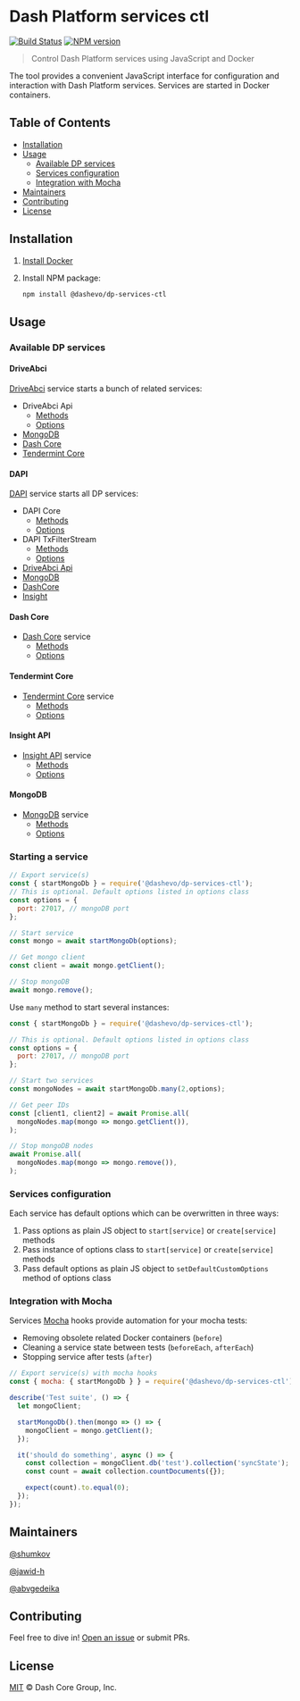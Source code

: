 # Dash Platform services ctl

[![Build Status](https://travis-ci.com/dashevo/js-dp-services-ctl.svg?branch=master)](https://travis-ci.com/dashevo/js-dp-services-ctl)
[![NPM version](https://img.shields.io/npm/v/@dashevo/dp-services-ctl.svg)](https://npmjs.org/package/@dashevo/dp-services-ctl)

> Control Dash Platform services using JavaScript and Docker

The tool provides a convenient JavaScript interface for configuration and interaction with Dash Platform services. Services are started in Docker containers.

## Table of Contents

- [Installation](#installation)
- [Usage](#usage)
    - [Available DP services](#available-dp-services)
    - [Services configuration](#services-configuration)
    - [Integration with Mocha](#integration-with-mocha)
- [Maintainers](#maintainers)
- [Contributing](#contributing)
- [License](#license)

## Installation

1. [Install Docker](https://docs.docker.com/install/)
2. Install NPM package:

    ```sh
    npm install @dashevo/dp-services-ctl
    ```

## Usage

### Available DP services

#### DriveAbci

[DriveAbci](https://github.com/dashevo/drive) service starts a bunch of related services:
- DriveAbci Api
    - [Methods](https://github.com/dashevo/js-dp-services-ctl/blob/master/lib/services/driveApi/DriveApi.js)
    - [Options](https://github.com/dashevo/js-dp-services-ctl/blob/master/lib/services/driveApi/DriveApiOptions.js)
- [MongoDB](#mongodb)
- [Dash Core](#dash-core)
- [Tendermint Core](#tendermint-core)

#### DAPI

[DAPI](https://github.com/dashevo/dapi) service starts all DP services:
- DAPI Core
    - [Methods](https://github.com/dashevo/js-dp-services-ctl/blob/master/lib/services/dapi/core/DapiCore.js)
    - [Options](https://github.com/dashevo/js-dp-services-ctl/blob/master/lib/services/dapi/core/DapiCoreOptions.js)
- DAPI TxFilterStream
    - [Methods](https://github.com/dashevo/js-dp-services-ctl/blob/master/lib/services/dapi/txFilterStream/DapiTxFilterStream.js)
    - [Options](https://github.com/dashevo/js-dp-services-ctl/blob/master/lib/services/dapi/txFilterStream/DapiTxFilterStreamOptions.js)
- [DriveAbci Api](#drive)
- [MongoDB](#mongodb)
- [DashCore](#dash-core)
- [Insight](#insight)

#### Dash Core

- [Dash Core](https://github.com/dashpay/dash) service
    - [Methods](https://github.com/dashevo/js-dp-services-ctl/blob/master/lib/services/dashCore/DashCore.js)
    - [Options](https://github.com/dashevo/js-dp-services-ctl/blob/master/lib/services/dashCore/DashCoreOptions.js)

#### Tendermint Core

- [Tendermint Core](https://tendermint.com) service
    - [Methods](https://github.com/dashevo/js-dp-services-ctl/blob/master/lib/services/tendermintCore/TendermintCore.js)
    - [Options](https://github.com/dashevo/js-dp-services-ctl/blob/master/lib/services/tendermintCore/TendermintCoreOptions.js)

#### Insight API

- [Insight API](https://github.com/dashevo/insight-api) service
    - [Methods](https://github.com/dashevo/js-dp-services-ctl/blob/master/lib/services/insightApi/InsightApi.js)
    - [Options](https://github.com/dashevo/js-dp-services-ctl/blob/master/lib/services/insightApi/InsightApiOptions.js)

#### MongoDB

- [MongoDB](https://www.mongodb.com/) service
    - [Methods](https://github.com/dashevo/js-dp-services-ctl/blob/master/lib/services/mongoDb/MongoDb.js)
    - [Options](https://github.com/dashevo/js-dp-services-ctl/blob/master/lib/services/mongoDb/MongoDbOptions.js)

### Starting a service

```js
// Export service(s)
const { startMongoDb } = require('@dashevo/dp-services-ctl');
// This is optional. Default options listed in options class
const options = {
  port: 27017, // mongoDB port
};

// Start service
const mongo = await startMongoDb(options);

// Get mongo client
const client = await mongo.getClient();

// Stop mongoDB
await mongo.remove();
```

Use `many` method to start several instances:

```js
const { startMongoDb } = require('@dashevo/dp-services-ctl');

// This is optional. Default options listed in options class
const options = {
  port: 27017, // mongoDB port
};

// Start two services
const mongoNodes = await startMongoDb.many(2,options);

// Get peer IDs
const [client1, client2] = await Promise.all(
  mongoNodes.map(mongo => mongo.getClient()),
);

// Stop mongoDB nodes
await Promise.all(
  mongoNodes.map(mongo => mongo.remove()),
);
```

### Services configuration

Each service has default options which can be overwritten in three ways:
1. Pass options as plain JS object to `start[service]` or `create[service]` methods
2. Pass instance of options class to `start[service]` or `create[service]` methods
3. Pass default options as plain JS object to `setDefaultCustomOptions` method of options class

### Integration with Mocha

Services [Mocha](https://mochajs.org/) hooks provide automation for your mocha tests:
- Removing obsolete related Docker containers (`before`)
- Cleaning a service state between tests (`beforeEach`, `afterEach`)
- Stopping service after tests (`after`)

```js
// Export service(s) with mocha hooks
const { mocha: { startMongoDb } } = require('@dashevo/dp-services-ctl');

describe('Test suite', () => {
  let mongoClient;

  startMongoDb().then(mongo => () => {
    mongoClient = mongo.getClient();
  });

  it('should do something', async () => {
    const collection = mongoClient.db('test').collection('syncState');
    const count = await collection.countDocuments({});

    expect(count).to.equal(0);
  });
});
```

## Maintainers

[@shumkov](https://github.com/shumkov)

[@jawid-h](https://github.com/jawid-h)

[@abvgedeika](https://github.com/abvgedeika)

## Contributing

Feel free to dive in! [Open an issue](https://github.com/dashevo/js-dp-services-ctl/issues/new) or submit PRs.

## License

[MIT](LICENSE) &copy; Dash Core Group, Inc.
